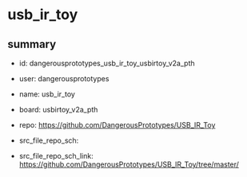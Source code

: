 # usb_ir_toy
 
## summary 
* id: dangerousprototypes_usb_ir_toy_usbirtoy_v2a_pth
* user: dangerousprototypes
* name: usb_ir_toy
* board: usbirtoy_v2a_pth
* repo: https://github.com/DangerousPrototypes/USB_IR_Toy



* src_file_repo_sch: 
* src_file_repo_sch_link: https://github.com/DangerousPrototypes/USB_IR_Toy/tree/master/




